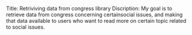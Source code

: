 Title: Retriviving data from congress library 
Discription: My goal is to retrieve data from congress concerning certainsocial issues, and making that data available to users who want to read more on certain topic related to social issues.